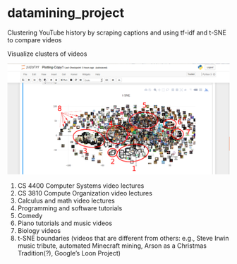 # datamining_project

Clustering YouTube history by scraping captions and using tf-idf and t-SNE to compare videos


Visualize clusters of videos

![clusters](https://github.com/matwilso/datamining_project/blob/master/assets/clusters.png?raw=true)

1. CS 4400 Computer Systems video lectures
2. CS 3810 Compute Organization video lectures
3. Calculus and math video lectures
4. Programming and software tutorials
5. Comedy
6. Piano tutorials and music videos
7. Biology videos
8. t-SNE boundaries (videos that are different from others: e.g., Steve Irwin music tribute, automated Minecraft mining, Arson as a Christmas Tradition(?), Google’s Loon Project)
